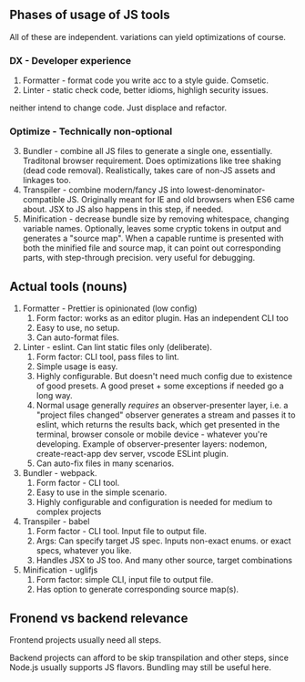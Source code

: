 ## Phases of usage of JS tools

All of these are independent. variations can yield optimizations of course.

### DX - Developer experience

1. Formatter - format code you write acc to a style guide. Comsetic.
2. Linter - static check code, better idioms, highligh security issues.

neither intend to change code. Just displace and refactor.

### Optimize - Technically non-optional

3. Bundler - combine all JS files to generate a single one, essentially. Traditonal browser requirement. Does optimizations like tree shaking (dead code removal). Realistically, takes care of non-JS assets and linkages too.
4. Transpiler - combine modern/fancy JS into lowest-denominator-compatible JS. Originally meant for IE and old browsers when ES6 came about. JSX to JS also happens in this step, if needed.
5. Minification - decrease bundle size by removing whitespace, changing variable names. Optionally, leaves some cryptic tokens in output and generates a "source map". When a capable runtime is presented with both the minified file and source map, it can point out corresponding parts, with step-through precision. very useful for debugging.

## Actual tools (nouns)

1. Formatter - Prettier is opinionated (low config)
   1. Form factor: works as an editor plugin. Has an independent CLI too
   2. Easy to use, no setup.
   3. Can auto-format files.
2. Linter - eslint. Can lint static files only (deliberate).
   1. Form factor: CLI tool, pass files to lint.
   2. Simple usage is easy.
   3. Highly configurable. But doesn't need much config due to existence of good presets. A good preset + some exceptions if needed go a long way.
   4. Normal usage generally _requires_ an observer-presenter layer, i.e. a "project files changed" observer generates a stream and passes it to eslint, which returns the results back, which get presented in the terminal, browser console or mobile device - whatever you're developing. Example of observer-presenter layers: nodemon, create-react-app dev server, vscode ESLint plugin.
   5. Can auto-fix files in many scenarios.
3. Bundler - webpack.
   1. Form factor - CLI tool.
   2. Easy to use in the simple scenario.
   3. Highly configurable and configuration is needed for medium to complex projects
4. Transpiler - babel
   1. Form factor - CLI tool. Input file to output file.
   2. Args: Can specify target JS spec. Inputs non-exact enums. or exact specs, whatever you like.
   3. Handles JSX to JS too. And many other source, target combinations
5. Minification - uglifjs
   1. Form factor: simple CLI, input file to output file.
   2. Has option to generate corresponding source map(s).

## Fronend vs backend relevance

Frontend projects usually need all steps.

Backend projects can afford to be skip transpilation and other steps, since Node.js usually supports JS flavors. Bundling may still be useful here.
